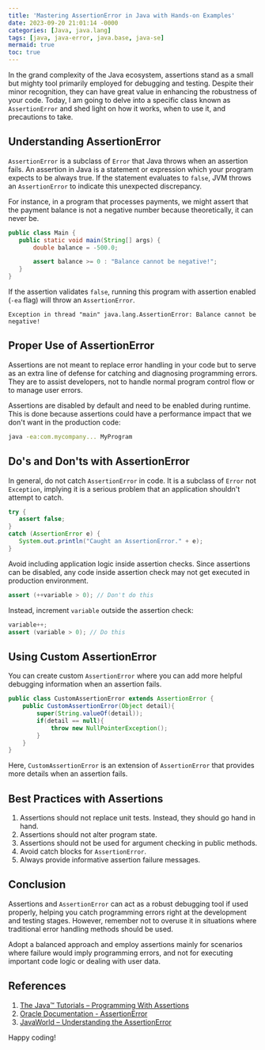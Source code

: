 ```yaml
---
title: 'Mastering AssertionError in Java with Hands-on Examples'
date: 2023-09-20 21:01:14 -0000
categories: [Java, java.lang]
tags: [java, java-error, java.base, java-se]
mermaid: true
toc: true
---
```



In the grand complexity of the Java ecosystem, assertions stand as a small but mighty tool primarily employed for debugging and testing. Despite their minor recognition, they can have great value in enhancing the robustness of your code. Today, I am going to delve into a specific class known as `AssertionError` and shed light on how it works, when to use it, and precautions to take.

## Understanding AssertionError

`AssertionError` is a subclass of `Error` that Java throws when an assertion fails. An assertion in Java is a statement or expression which your program expects to be always true. If the statement evaluates to `false`, JVM throws an `AssertionError` to indicate this unexpected discrepancy.

For instance, in a program that processes payments, we might assert that the payment balance is not a negative number because theoretically, it can never be.

```java
public class Main {
   public static void main(String[] args) {
       double balance = -500.0;

       assert balance >= 0 : "Balance cannot be negative!";
   }
}
```

If the assertion validates `false`, running this program with assertion enabled (`-ea` flag) will throw an `AssertionError`.

```plaintext
Exception in thread "main" java.lang.AssertionError: Balance cannot be negative!
```

## Proper Use of AssertionError

Assertions are not meant to replace error handling in your code but to serve as an extra line of defense for catching and diagnosing programming errors. They are to assist developers, not to handle normal program control flow or to manage user errors.

Assertions are disabled by default and need to be enabled during runtime. This is done because assertions could have a performance impact that we don't want in the production code:

```bash
java -ea:com.mycompany... MyProgram
```

## Do's and Don'ts with AssertionError

In general, do not catch `AssertionError` in code. It is a subclass of `Error` not `Exception`, implying it is a serious problem that an application shouldn't attempt to catch.

```java
try {
   assert false;
}
catch (AssertionError e) {
   System.out.println("Caught an AssertionError." + e);
}
```

Avoid including application logic inside assertion checks. Since assertions can be disabled, any code inside assertion check may not get executed in production environment.

```java
assert (++variable > 0); // Don't do this
```

Instead, increment `variable` outside the assertion check:

```java
variable++; 
assert (variable > 0); // Do this
```

## Using Custom AssertionError

You can create custom `AssertionError` where you can add more helpful debugging information when an assertion fails.

```java
public class CustomAssertionError extends AssertionError {
    public CustomAssertionError(Object detail){
        super(String.valueOf(detail));
        if(detail == null){
            throw new NullPointerException();
        }
    }
}
```

Here, `CustomAssertionError` is an extension of `AssertionError` that provides more details when an assertion fails.

## Best Practices with Assertions

1. Assertions should not replace unit tests. Instead, they should go hand in hand.
2. Assertions should not alter program state.
3. Assertions should not be used for argument checking in public methods.
4. Avoid catch blocks for `AssertionError`.
5. Always provide informative assertion failure messages.

## Conclusion

Assertions and `AssertionError` can act as a robust debugging tool if used properly, helping you catch programming errors right at the development and testing stages. However, remember not to overuse it in situations where traditional error handling methods should be used.

Adopt a balanced approach and employ assertions mainly for scenarios where failure would imply programming errors, and not for executing important code logic or dealing with user data.

## References

1. [The Java™ Tutorials – Programming With Assertions](https://docs.oracle.com/javase/tutorial/essential/exceptions/assert.html)
2. [Oracle Documentation - AssertionError](https://docs.oracle.com/javase/8/docs/api/java/lang/AssertionError.html)
3. [JavaWorld – Understanding the AssertionError](https://www.javaworld.com/article/2077602/learn-java/does-your-code-pass-the-test-.html)

Happy coding!
